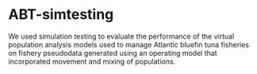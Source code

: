 # ABT-simtesting
We used simulation testing to evaluate the performance of the virtual population analysis models used to manage Atlantic bluefin tuna fisheries on fishery pseudodata generated using an operating model that incorporated movement and mixing of populations.
